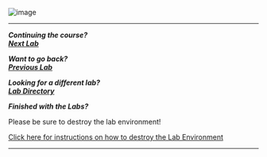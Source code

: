 ![image](https://github.com/user-attachments/assets/068fae26-6e8f-402f-ad69-63a4e6a1f59e)
















***                                                                 
<b><i>Continuing the course? </br>[Next Lab](/IntroClassFiles/Tools/IntroClass/ADHD/conpot.md)</i></b>

<b><i>Want to go back? </br>[Previous Lab](/IntroClassFiles/Tools/IntroClass/ADHD/HoneyPorts/HoneyPorts.md)</i></b>

<b><i>Looking for a different lab? </br>[Lab Directory](/IntroClassFiles/navigation.md)</i></b>

***Finished with the Labs?***

Please be sure to destroy the lab environment!

[Click here for instructions on how to destroy the Lab Environment](/IntroClassFiles/Tools/IntroClass/LabDestruction/labdestruction.md)

---
